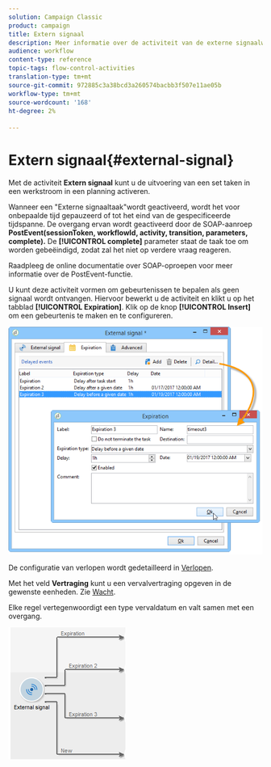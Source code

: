 ```yaml
---
solution: Campaign Classic
product: campaign
title: Extern signaal
description: Meer informatie over de activiteit van de externe signaalworkflow
audience: workflow
content-type: reference
topic-tags: flow-control-activities
translation-type: tm+mt
source-git-commit: 972885c3a38bcd3a260574bacbb3f507e11ae05b
workflow-type: tm+mt
source-wordcount: '168'
ht-degree: 2%

---
```



# Extern signaal{#external-signal}

Met de activiteit **Extern signaal** kunt u de uitvoering van een set taken in een werkstroom in een planning activeren.

Wanneer een &quot;Externe signaaltaak&quot;wordt geactiveerd, wordt het voor onbepaalde tijd gepauzeerd of tot het eind van de gespecificeerde tijdspanne. De overgang ervan wordt geactiveerd door de SOAP-aanroep **PostEvent(sessionToken, workflowId, activity, transition, parameters, complete).** De  **[!UICONTROL complete]** parameter staat de taak toe om worden gebeëindigd, zodat zal het niet op verdere vraag reageren.

Raadpleeg de online documentatie over SOAP-oproepen voor meer informatie over de PostEvent-functie.

U kunt deze activiteit vormen om gebeurtenissen te bepalen als geen signaal wordt ontvangen. Hiervoor bewerkt u de activiteit en klikt u op het tabblad **[!UICONTROL Expiration]**. Klik op de knop **[!UICONTROL Insert]** om een gebeurtenis te maken en te configureren.

![](assets/edit_signal.png)

De configuratie van verlopen wordt gedetailleerd in [Verlopen](../../workflow/using/defining-approvals.md).

Met het veld **Vertraging** kunt u een vervalvertraging opgeven in de gewenste eenheden. Zie [Wacht](../../workflow/using/wait.md).

Elke regel vertegenwoordigt een type vervaldatum en valt samen met een overgang.

![](assets/external_sign_diag.png)

